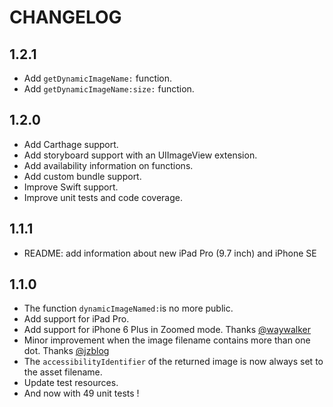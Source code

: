 # CHANGELOG

## 1.2.1

- Add `getDynamicImageName:` function.
- Add `getDynamicImageName:size:` function.

## 1.2.0

- Add Carthage support.
- Add storyboard support with an UIImageView extension.
- Add availability information on functions.
- Add custom bundle support.
- Improve Swift support.
- Improve unit tests and code coverage.

## 1.1.1

- README: add information about new iPad Pro (9.7 inch) and iPhone SE

## 1.1.0

- The function `dynamicImageNamed:`is no more public.
- Add support for iPad Pro.
- Add support for iPhone 6 Plus in Zoomed mode. Thanks [@waywalker](https://github.com/waywalker)
- Minor improvement when the image filename contains more than one dot. Thanks [@jzblog](https://github.com/jzblog)
- The `accessibilityIdentifier` of the returned image is now always set to the asset filename.
- Update test resources.
- And now with 49 unit tests !
